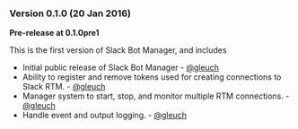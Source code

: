 
### Version 0.1.0 (20 Jan 2016)

__**Pre-release at 0.1.0pre1**__

This is the first version of Slack Bot Manager, and includes

* Initial public release of Slack Bot Manager - [@gleuch](https://github.com/gleuch)
* Ability to register and remove tokens used for creating connections to Slack RTM. - [@gleuch](https://github.com/gleuch)
* Manager system to start, stop, and monitor multiple RTM connections. - [@gleuch](https://github.com/gleuch)
* Handle event and output logging. - [@gleuch](https://github.com/gleuch)
